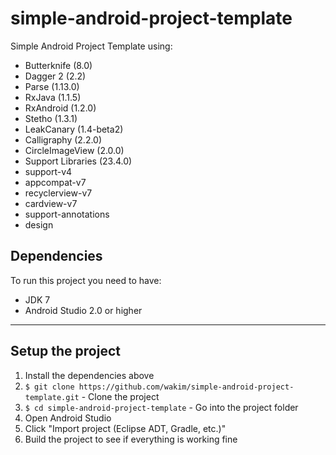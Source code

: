 # simple-android-project-template

Simple Android Project Template using:

 - Butterknife (8.0)
 - Dagger 2 (2.2)
 - Parse (1.13.0)
 - RxJava (1.1.5)
 - RxAndroid (1.2.0)
 - Stetho (1.3.1)
 - LeakCanary (1.4-beta2)
 - Calligraphy (2.2.0)
 - CircleImageView (2.0.0)
 - Support Libraries (23.4.0)
  - support-v4
  - appcompat-v7
  - recyclerview-v7
  - cardview-v7
  - support-annotations
  - design

## Dependencies

To run this project you need to have:

 - JDK 7
 - Android Studio 2.0 or higher

---

## Setup the project

1. Install the dependencies above
2. `$ git clone https://github.com/wakim/simple-android-project-template.git` - Clone the project
3. `$ cd simple-android-project-template` - Go into the project folder
4. Open Android Studio
5. Click "Import project (Eclipse ADT, Gradle, etc.)"
6. Build the project to see if everything is working fine
